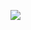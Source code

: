 ![](https://media.discordapp.net/attachments/1271796745914945576/1330116958083092490/99a4c2e8e67b949405c9a50362d814c7.jpg?ex=678ccf73&is=678b7df3&hm=28e0cac1b9d4b0cff615598c7db1c7e788be2b0d22b1b23f7069f777f03eae9d&)
<!--
**farzm/farzm** is a ✨ _special_ ✨ repository because its `README.md` (this file) appears on your GitHub profile.

Here are some ideas to get you started:

- 🔭 I’m currently working on ...
- 🌱 I’m currently learning ...
- 👯 I’m looking to collaborate on ...
- 🤔 I’m looking for help with ...
- 💬 Ask me about ...
- 📫 How to reach me: ...
- 😄 Pronouns: ...
- ⚡ Fun fact: ...
-->
